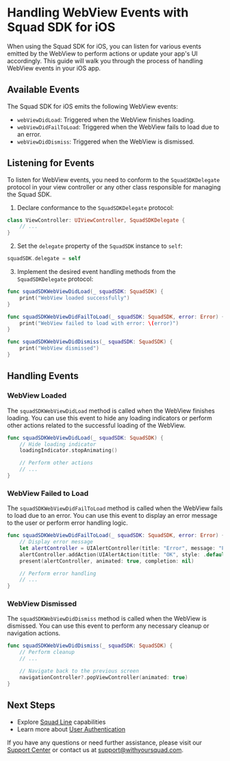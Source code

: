 # Handling WebView Events with Squad SDK for iOS

When using the Squad SDK for iOS, you can listen for various events emitted by the WebView to perform actions or update your app's UI accordingly. This guide will walk you through the process of handling WebView events in your iOS app.

## Available Events

The Squad SDK for iOS emits the following WebView events:

- `webViewDidLoad`: Triggered when the WebView finishes loading.
- `webViewDidFailToLoad`: Triggered when the WebView fails to load due to an error.
- `webViewDidDismiss`: Triggered when the WebView is dismissed.

## Listening for Events

To listen for WebView events, you need to conform to the `SquadSDKDelegate` protocol in your view controller or any other class responsible for managing the Squad SDK.

1. Declare conformance to the `SquadSDKDelegate` protocol:

```swift
class ViewController: UIViewController, SquadSDKDelegate {
    // ...
}
```

2. Set the `delegate` property of the `SquadSDK` instance to `self`:

```swift
squadSDK.delegate = self
```

3. Implement the desired event handling methods from the `SquadSDKDelegate` protocol:

```swift
func squadSDKWebViewDidLoad(_ squadSDK: SquadSDK) {
    print("WebView loaded successfully")
}

func squadSDKWebViewDidFailToLoad(_ squadSDK: SquadSDK, error: Error) {
    print("WebView failed to load with error: \(error)")
}

func squadSDKWebViewDidDismiss(_ squadSDK: SquadSDK) {
    print("WebView dismissed")
}
```

## Handling Events

### WebView Loaded

The `squadSDKWebViewDidLoad` method is called when the WebView finishes loading. You can use this event to hide any loading indicators or perform other actions related to the successful loading of the WebView.

```swift
func squadSDKWebViewDidLoad(_ squadSDK: SquadSDK) {
    // Hide loading indicator
    loadingIndicator.stopAnimating()

    // Perform other actions
    // ...
}
```

### WebView Failed to Load

The `squadSDKWebViewDidFailToLoad` method is called when the WebView fails to load due to an error. You can use this event to display an error message to the user or perform error handling logic.

```swift
func squadSDKWebViewDidFailToLoad(_ squadSDK: SquadSDK, error: Error) {
    // Display error message
    let alertController = UIAlertController(title: "Error", message: "Failed to load Squad WebView: \(error)", preferredStyle: .alert)
    alertController.addAction(UIAlertAction(title: "OK", style: .default, handler: nil))
    present(alertController, animated: true, completion: nil)

    // Perform error handling
    // ...
}
```

### WebView Dismissed

The `squadSDKWebViewDidDismiss` method is called when the WebView is dismissed. You can use this event to perform any necessary cleanup or navigation actions.

```swift
func squadSDKWebViewDidDismiss(_ squadSDK: SquadSDK) {
    // Perform cleanup
    // ...

    // Navigate back to the previous screen
    navigationController?.popViewController(animated: true)
}
```

## Next Steps

- Explore [Squad Line](squad-line.md) capabilities
- Learn more about [User Authentication](user-auth.md)

If you have any questions or need further assistance, please visit our [Support Center](https://support.withyoursquad.com) or contact us at support@withyoursquad.com.
